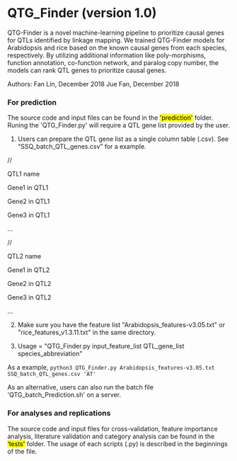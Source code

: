 # QTG_Finder (version 1.0)

QTG-Finder is a novel machine-learning pipeline to prioritize causal genes for QTLs identified by linkage mapping. We trained QTG-Finder models for Arabidopsis and rice based on the known causal genes from each species, respectively. By utilizing additional information like poly-morphisms, function annotation, co-function network, and paralog copy number, the models can rank QTL genes to prioritize causal genes.


Authors: Fan Lin, December 2018
         Jue Fan, December 2018

### For prediction

The source code and input files can be found in the <mark>'prediction'</mark> folder. Runing the 'QTG_Finder.py' will require a QTL gene list provided by the user.

1. Users can prepare the QTL gene list as a single column table (.csv). See “SSQ_batch_QTL_genes.csv” for a example.

// 

QTL1 name

Gene1 in QTL1

Gene2 in QTL1

Gene3 in QTL1

… 

// 

QTL2 name 

Gene1 in QTL2

Gene2 in QTL2

Gene3 in QTL2 

…

2. Make sure you have the feature list "Arabidopsis_features-v3.05.txt" or "rice_features_v1.3.11.txt" in the same directory.

3. Usage = "QTG_Finder.py input_feature_list QTL_gene_list species_abbreviation"

As a example, ```python3 QTG_Finder.py Arabidopsis_features-v3.05.txt SSQ_batch_QTL_genes.csv 'AT'```


As an alternative, users can also run the batch file 'QTG_batch_Prediction.sh' on a server.



### For analyses and replications

The source code and input files for cross-validation, feature importance analysis, literature validation and category analysis can be found in the <mark>‘tests'</mark> folder. The usage of each scripts (.py) is described in the beginnings of the file.

